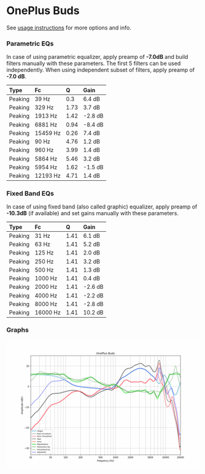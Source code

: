# OnePlus Buds
See [usage instructions](https://github.com/jaakkopasanen/AutoEq#usage) for more options and info.

### Parametric EQs
In case of using parametric equalizer, apply preamp of **-7.0dB** and build filters manually
with these parameters. The first 5 filters can be used independently.
When using independent subset of filters, apply preamp of **-7.0 dB**.

| Type    | Fc       |    Q | Gain    |
|:--------|:---------|:-----|:--------|
| Peaking | 39 Hz    | 0.3  | 6.4 dB  |
| Peaking | 329 Hz   | 1.73 | 3.7 dB  |
| Peaking | 1913 Hz  | 1.42 | -2.8 dB |
| Peaking | 6881 Hz  | 0.94 | -8.4 dB |
| Peaking | 15459 Hz | 0.26 | 7.4 dB  |
| Peaking | 90 Hz    | 4.76 | 1.2 dB  |
| Peaking | 960 Hz   | 3.99 | 1.4 dB  |
| Peaking | 5864 Hz  | 5.46 | 3.2 dB  |
| Peaking | 5954 Hz  | 1.62 | -1.5 dB |
| Peaking | 12193 Hz | 4.71 | 1.4 dB  |

### Fixed Band EQs
In case of using fixed band (also called graphic) equalizer, apply preamp of **-10.3dB**
(if available) and set gains manually with these parameters.

| Type    | Fc       |    Q | Gain    |
|:--------|:---------|:-----|:--------|
| Peaking | 31 Hz    | 1.41 | 6.1 dB  |
| Peaking | 63 Hz    | 1.41 | 5.2 dB  |
| Peaking | 125 Hz   | 1.41 | 2.0 dB  |
| Peaking | 250 Hz   | 1.41 | 3.2 dB  |
| Peaking | 500 Hz   | 1.41 | 1.3 dB  |
| Peaking | 1000 Hz  | 1.41 | 0.4 dB  |
| Peaking | 2000 Hz  | 1.41 | -2.6 dB |
| Peaking | 4000 Hz  | 1.41 | -2.2 dB |
| Peaking | 8000 Hz  | 1.41 | -2.8 dB |
| Peaking | 16000 Hz | 1.41 | 10.2 dB |

### Graphs
![](./OnePlus%20Buds.png)